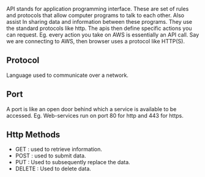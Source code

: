 API stands for application programming interface. These are set of rules and protocols that allow computer programs to talk to each other. Also assist In sharing data and information between these programs. They use the standard protocols like http. The apis then define specific actions you can request.
Eg. every action you take on AWS is essentially an API call.
Say we are connecting to AWS, then browser uses a protocol like HTTP(S). 
## Protocol 
Language used to communicate over a network.

## Port 
A port is like an open door behind which a service is available to be accessed.
Eg. Web-services run on port 80 for http and 443 for https.

## Http Methods
- GET : used to retrieve information.
- POST : used to submit data.
- PUT : Used to subsequently replace the data.
- DELETE : Used to delete data.
